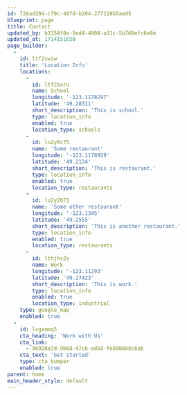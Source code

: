 ```yaml
---
id: 726ad294-cf9c-40fd-b204-277118b5aed5
blueprint: page
title: Contact
updated_by: b3154f8e-5ed4-4804-a31c-5b768efc6e8e
updated_at: 1714151658
page_builder:
  -
    id: ltf2swiw
    title: 'Location Info'
    locations:
      -
        id: ltf2sxru
        name: School
        longitude: '-123.1178297'
        latitude: '49.28311'
        short_description: 'This is school.'
        type: location_info
        enabled: true
        location_type: schools
      -
        id: lu2y0c75
        name: 'Some restaurant'
        longitude: '-123.1178929'
        latitude: '49.2124'
        short_description: 'This is restaurant.'
        type: location_info
        enabled: true
        location_type: restaurants
      -
        id: lu2y2071
        name: 'Some other restaurant'
        longitude: '-123.1345'
        latitude: '49.2555'
        short_description: 'This is another restaurant.'
        type: location_info
        enabled: true
        location_type: restaurants
      -
        id: lthjhs2s
        name: Work
        longitude: '-123.11293'
        latitude: '49.27423'
        short_description: 'This is work.'
        type: location_info
        enabled: true
        location_type: industrial
    type: google_map
    enabled: true
  -
    id: lvgxmmq5
    cta_heading: 'Work with Us'
    cta_link:
      - 96920a7d-9b68-47c6-ad50-fe8906b8c6ab
    cta_text: 'Get started'
    type: cta_bumper
    enabled: true
parent: home
main_header_style: default
---
```

